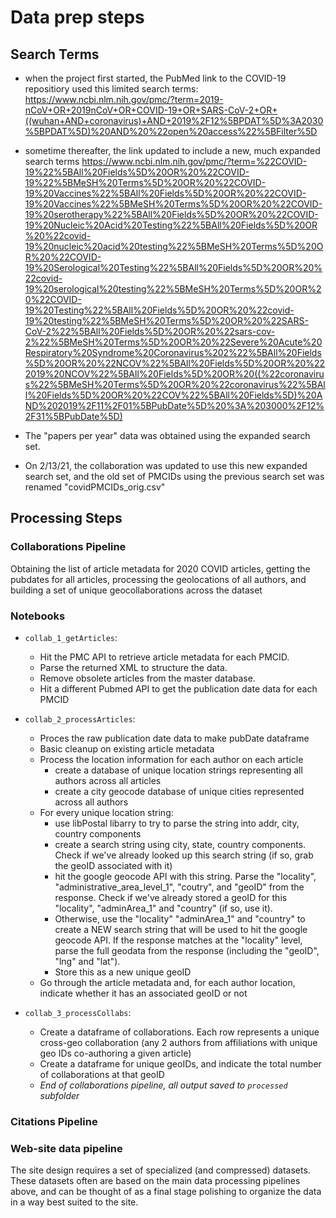 # Data prep steps


## Search Terms
* when the project first started, the PubMed link to the COVID-19 repositiory used this limited search terms:
https://www.ncbi.nlm.nih.gov/pmc/?term=2019-nCoV+OR+2019nCoV+OR+COVID-19+OR+SARS-CoV-2+OR+((wuhan+AND+coronavirus)+AND+2019%2F12%5BPDAT%5D%3A2030%5BPDAT%5D)%20AND%20%22open%20access%22%5BFilter%5D

* sometime thereafter, the link updated to include a new, much expanded search terms
https://www.ncbi.nlm.nih.gov/pmc/?term=%22COVID-19%22%5BAll%20Fields%5D%20OR%20%22COVID-19%22%5BMeSH%20Terms%5D%20OR%20%22COVID-19%20Vaccines%22%5BAll%20Fields%5D%20OR%20%22COVID-19%20Vaccines%22%5BMeSH%20Terms%5D%20OR%20%22COVID-19%20serotherapy%22%5BAll%20Fields%5D%20OR%20%22COVID-19%20Nucleic%20Acid%20Testing%22%5BAll%20Fields%5D%20OR%20%22covid-19%20nucleic%20acid%20testing%22%5BMeSH%20Terms%5D%20OR%20%22COVID-19%20Serological%20Testing%22%5BAll%20Fields%5D%20OR%20%22covid-19%20serological%20testing%22%5BMeSH%20Terms%5D%20OR%20%22COVID-19%20Testing%22%5BAll%20Fields%5D%20OR%20%22covid-19%20testing%22%5BMeSH%20Terms%5D%20OR%20%22SARS-CoV-2%22%5BAll%20Fields%5D%20OR%20%22sars-cov-2%22%5BMeSH%20Terms%5D%20OR%20%22Severe%20Acute%20Respiratory%20Syndrome%20Coronavirus%202%22%5BAll%20Fields%5D%20OR%20%22NCOV%22%5BAll%20Fields%5D%20OR%20%222019%20NCOV%22%5BAll%20Fields%5D%20OR%20((%22coronavirus%22%5BMeSH%20Terms%5D%20OR%20%22coronavirus%22%5BAll%20Fields%5D%20OR%20%22COV%22%5BAll%20Fields%5D)%20AND%202019%2F11%2F01%5BPubDate%5D%20%3A%203000%2F12%2F31%5BPubDate%5D)

* The "papers per year" data was obtained using the expanded search set. 
* On 2/13/21, the collaboration was updated to use this new expanded search set, and the old set of PMCIDs using the previous search set was renamed "covidPMCIDs_orig.csv"




## Processing Steps

### Collaborations Pipeline
Obtaining the list of article metadata for 2020 COVID articles, getting the pubdates for all articles, processing the geolocations of all authors, and building a set of unique geocollaborations across the dataset

### Notebooks
* `collab_1_getArticles`: 
	* Hit the PMC API to retrieve article metadata for each PMCID.
	* Parse the returned XML to structure the data. 
	* Remove obsolete articles from the master database. 
	* Hit a different Pubmed API to get the publication date data for each PMCID
* `collab_2_processArticles`: 
	* Proces the raw publication date data to make pubDate dataframe
	* Basic cleanup on existing article metadata
	* Process the location information for each author on each article
		* create a database of unique location strings representing all authors across all articles
		* create a city geocode database of unique cities represented across all authors
	* For every unique location string:
		* use libPostal libarry to try to parse the string into addr, city, country components
		* create a search string using city, state, country components. Check if we've already looked up this search string (if so, grab the geoID associated with it)
		* hit the google geocode API with this string. Parse the "locality", "administrative_area_level_1", "coutry", and "geoID" from the response. Check if we've already stored a geoID for this "locality", "adminArea_1" and "country" (if so, use it). 
		* Otherwise, use the "locality" "adminArea_1" and "country" to create a NEW search string that will be used to hit the google geocode API. If the response matches at the "locality" level, parse the full geodata from the response (including the "geoID", "lng" and "lat").
		* Store this as a new unique geoID
	* Go through the article metadata and, for each author location, indicate whether it has an associated geoID or not

* `collab_3_processCollabs`: 
	* Create a dataframe of collaborations. Each row represents a unique cross-geo collaboration (any 2 authors from affiliations with unique geo IDs co-authoring a given article)
	* Create a dataframe for unique geoIDs, and indicate the total number of collaborations at that geoID 
	* *End of collaborations pipeline, all output saved to `processed` subfolder*
	

### Citations Pipeline


### Web-site data pipeline

The site design requires a set of specialized (and compressed) datasets. These datasets often are based on the main data processing pipelines above, and can be thought of as a final stage polishing to organize the data in a way best suited to the site. 